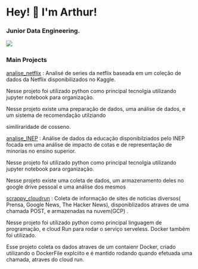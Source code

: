 

<h1> Hey! 👋 I'm Arthur!</h1>

<h3>Junior Data Engineering.</h3>

<p>
  <a href="https://www.linkedin.com/in/arthurbaiao/"><img src="https://img.shields.io/badge/linkedin-%230077B5.svg?&style=for-the-badge&logo=linkedin&logoColor=white" /></a>&nbsp;&nbsp;&nbsp;&nbsp;
</p>

<h3> Main Projects</h3>

[analise_netflix](https://github.com/arthurtorres/analise_netflix) : Analisé de series da netflix baseada em um coleção de dados da Netflix disponibilizados no Kaggle.

  Nesse projeto foi utilizado python como principal tecnolgia utilizando jupyter notebook para organização.
                  
         
  Nesse projeto existe uma preparação de dados, uma análise de dados, e um sistema de recomendação utilziando 
       
                
  similiraridade de cosseno.
           </p>
       
                  
[analise_INEP](https://github.com/arthurtorres/analise_INEP)  :  Análise de dados da educação disponibilziados pelo INEP focada em uma análise de impacto de cotas e de representação  de minorias no ensino superior.


Nesse projeto foi utilizado python como principal tecnolgia utilizando jupyter notebook para organização.


Nesse projeto existe uma coleta de dados, um armazenamento deles no google drive pessoal e  uma análise dos mesmos 


[scrappy_cloudrun](https://github.com/arthurtorres/scrappy_cloudrun)  : Coleta de informação de sites de noticias diversos( Prensa, Google News, The Hacker News), disponiblizados atraves de uma chamada POST, e armazenadas na nuvem(GCP) .
                 
                 
Nesse projeto foi utilizado python como principal linguagem de programação, e cloud Run para rodar o serviço serveless. Docker também                       foi utilizado. 


Esse projeto coleta os dados atraves de um contaienr Docker, criado utilizando o DockerFile explciito e é mantido rodando quando                           efetuada uma chamada, atraves do cloud run.

                  
